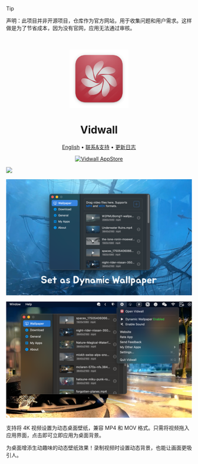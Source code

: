 <!--idoc:ignore:start-->
> [!TIP]
> 声明：此项目并非开源项目，仓库作为官方网站，用于收集问题和用户需求。这样做是为了节省成本，因为没有官网，应用无法通过审核。
<!--idoc:ignore:end-->

<div align="center">
  <br />
  <br />
  <img src="./assets/logo.png" width="160" height="160">
  <h1>
    Vidwall
  </h1>
  <!--rehype:style=border: 0;-->
  <p>
    <a href="./README.md">English</a> • 
    <a target="_blank" href="https://github.com/jaywcjlove/vidwall/issues/new?template=bug_report_cn.yml">联系&支持</a> • 
    <a href="./CHANGELOG.zh.md">更新日志</a>
  </p>
  <p>
    <a target="_blank" href="https://apps.apple.com/app/Vidwall/6747587746" title="Vidwall for macOS">
      <img alt="Vidwall AppStore" src="https://jaywcjlove.github.io/sb/download/macos.svg" height="51">
    </a>
  </p>
</div>

![](./assets/vidwall.gif)

![](./assets/screenshots-1.png)

![](./assets/screenshots-2.png)

支持将 4K 视频设置为动态桌面壁纸，兼容 MP4 和 MOV 格式。只需将视频拖入应用界面，点击即可立即应用为桌面背景。

为桌面增添生动趣味的动态壁纸效果！录制视频时设置动态背景，也能让画面更吸引人。

<!--idoc:config:
title: Vidwall
keywords: 动态壁纸,视频壁纸,桌面壁纸,4K,MP4,MOV,Video Wallpaper,Dynamic Wallpaper,Desktop Wallpaper,4K Video,桌面美化,视频桌面,Vidwall
description: 支持将 4K 视频设置为动态桌面壁纸，兼容 MP4 和 MOV 格式。
-->
